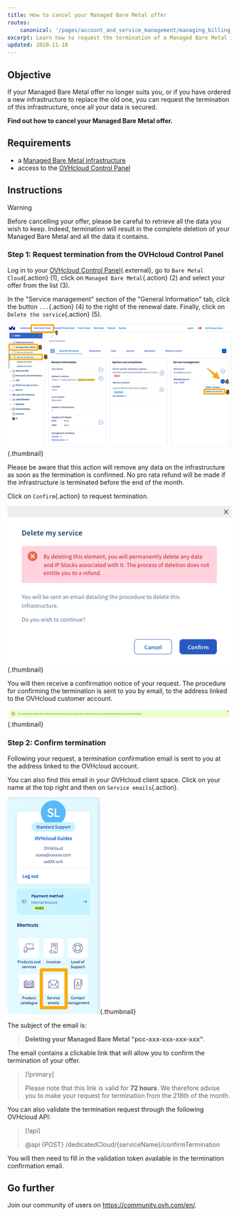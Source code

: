 ```yaml
---
title: How to cancel your Managed Bare Metal offer 
routes:
    canonical: '/pages/account_and_service_management/managing_billing_payments_and_services/comment_resilier_le_private_cloud'
excerpt: Learn how to request the termination of a Managed Bare Metal infrastructure
updated: 2020-11-18
---
```



## Objective

If your Managed Bare Metal offer no longer suits you, or if you have ordered a new infrastructure to replace the old one, you can request the termination of this infrastructure, once all your data is secured.

**Find out how to cancel your Managed Bare Metal offer.** 

## Requirements

- a [Managed Bare Metal infrastructure](https://www.ovhcloud.com/en-gb/managed-bare-metal/)
- access to the [OVHcloud Control Panel](https://www.ovh.com/auth/?action=gotomanager&from=https://www.ovh.co.uk/&ovhSubsidiary=GB)

## Instructions

>[!warning]
>
> Before cancelling your offer, please be careful to retrieve all the data you wish to keep. Indeed, termination will result in the complete deletion of your Managed Bare Metal and all the data it contains.
>

### Step 1: Request termination from the OVHcloud Control Panel

Log in to your [OVHcloud Control Panel](https://www.ovh.com/auth/?action=gotomanager&from=https://www.ovh.co.uk/&ovhSubsidiary=GB){.external}, go to `Bare Metal Cloud`{.action} (1), click on `Managed Bare Metal`{.action} (2) and select your offer from the list (3).

In the "Service management" section of the "General Information" tab, click the button `...`{.action} (4) to the right of the renewal date. Finally, click on `Delete the service`{.action} (5).

![Control Panel Cancel](images/resiliation1.png){.thumbnail}

Please be aware that this action will remove any data on the infrastructure as soon as the termination is confirmed. No pro rata refund will be made if the infrastructure is terminated before the end of the month.

Click on `Confirm`{.action} to request termination.

![Cancellation validation](images/resiliation2.png){.thumbnail}

You will then receive a confirmation notice of your request. The procedure for confirming the termination is sent to you by email, to the address linked to the OVHcloud customer account.

![Cancellation validation](images/resiliation3.png){.thumbnail}

### Step 2: Confirm termination

Following your request, a termination confirmation email is sent to you at the address linked to the OVHcloud account.

You can also find this email in your OVHcloud client space. Click on your name at the top right and then on `Service emails`{.action}.

![Cancellation validation](images/resiliation4.png){.thumbnail}

The subject of the email is:

> **Deleting your Managed Bare Metal "pcc-xxx-xxx-xxx-xxx"**.

The email contains a clickable link that will allow you to confirm the termination of your offer.

> [!primary]
>
> Please note that this link is valid for **72 hours**. We therefore advise you to make your request for termination from the 218th of the month.
>

You can also validate the termination request through the following OVHcloud API:

> [!api]
>
> @api {POST} /dedicatedCloud/{serviceName}/confirmTermination
>

You will then need to fill in the validation token available in the termination confirmation email.

## Go further

Join our community of users on <https://community.ovh.com/en/>.
